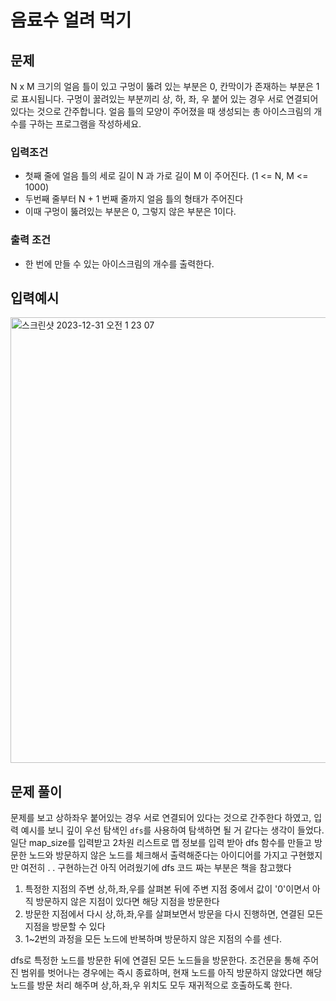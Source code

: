 # 음료수 얼려 먹기

## 문제
N x M 크기의 얼음 틀이 있고 구멍이 뚫려 있는 부분은 0, 칸막이가 존재하는 부분은 1로 표시됩니다.
구멍이 꿇려있는 부분끼리 상, 하, 좌, 우 붙어 있는 경우 서로 연결되어 있다는 것으로 간주합니다.
얼음 틀의 모양이 주어졌을 때 생성되는 총 아이스크림의 개수를 구하는 프로그램을 작성하세요.

### 입력조건
- 첫째 줄에 얼음 틀의 세로 길이 N 과 가로 길이 M 이 주어진다. (1 <= N, M <= 1000)
- 두번째 줄부터 N + 1 번째 줄까지 얼음 틀의 형태가 주어진다
- 이때 구멍이 뚫려있는 부분은 0, 그렇지 않은 부분은 1이다.

### 출력 조건
- 한 번에 만들 수 있는 아이스크림의 개수를 출력한다.

## 입력예시
<img width="713" alt="스크린샷 2023-12-31 오전 1 23 07" src="https://github.com/yanni13/codingtest-study/assets/122153297/1a7eeb05-5279-46bd-8662-592fd6da20e2">

## 문제 풀이
문제를 보고 상하좌우 붙어있는 경우 서로 연결되어 있다는 것으로 간주한다 하였고, 입력 예시를 보니 깊이 우선 탐색인 `dfs`를 사용하여 탐색하면 될 거 같다는 생각이 들었다. 일단 map_size를 입력받고 2차원 리스트로 맵 정보를 입력 받아 dfs 함수를 만들고 방문한 노드와 방문하지 않은 노드를 체크해서 출력해준다는 아이디어를 가지고 구현했지만 여전히 . . 구현하는건 아직 어려웠기에 dfs 코드 짜는 부분은 책을 참고했다

1. 특정한 지점의 주변 상,하,좌,우를 살펴본 뒤에 주변 지점 중에서 값이 '0'이면서 아직 방문하지 않은 지점이 있다면 해당 지점을 방문한다
2. 방문한 지점에서 다시 상,하,좌,우를 살펴보면서 방문을 다시 진행하면, 연결된 모든 지점을 방문할 수 있다
3. 1~2번의 과정을 모든 노드에 반복하며 방문하지 않은 지점의 수를 센다.

dfs로 특정한 노드를 방문한 뒤에 연결된 모든 노드들을 방문한다. 조건문을 통해 주어진 범위를 벗어나는 경우에는 즉시 종료하며, 현재 노드를 아직 방문하지 않았다면 해당노드를 방문 처리 해주며 상,하,좌,우 위치도 모두 재귀적으로 호출하도록 한다.
